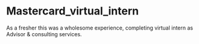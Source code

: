 # Mastercard_virtual_intern
As a fresher this was a wholesome experience, completing virtual intern as Advisor &amp; consulting services.
